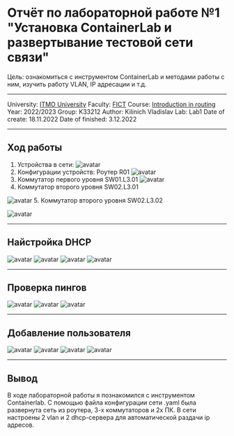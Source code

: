 # Отчёт по лабораторной работе №1 "Установка ContainerLab и развертывание тестовой сети связи"
Цель: ознакомиться с инструментом ContainerLab и методами работы с ним, изучить работу VLAN, IP адресации и т.д.
***
University: [ITMO University](https://itmo.ru/ru/)
Faculty: [FICT](https://fict.itmo.ru)
Course: [Introduction in routing](https://github.com/itmo-ict-faculty/introduction-in-routing)
Year: 2022/2023
Group: K33212
Author: Kilinich Vladislav
Lab: Lab1
Date of create: 18.11.2022
Date of finished: 3.12.2022

***
Ход работы
-
1. Устройства в сети:
![avatar](https://github.com/Vladkilinichh/routing/blob/main/lab1/pictures/Снимок.PNG?raw=true)
2. Конфигурации устройств: Роутер R01
![avatar](https://github.com/Vladkilinichh/routing/blob/main/lab1/pictures/2.PNG?raw=true)
3. Коммутатор первого уровня SW01.L3.01
![avatar](https://github.com/Vladkilinichh/routing/blob/main/lab1/pictures/3.PNG?raw=true)
4. Коммутатор второго уровня SW02.L3.01

![avatar](https://github.com/Vladkilinichh/routing/blob/main/lab1/pictures/4.PNG?raw=true)
5. Коммутатор второго уровня SW02.L3.02

![avatar](https://github.com/Vladkilinichh/routing/blob/main/lab1/pictures/5.PNG?raw=true)
***
Найстройка DHCP
-
![avatar](https://github.com/Vladkilinichh/routing/blob/main/lab1/pictures/7.PNG?raw=true)
![avatar](https://github.com/Vladkilinichh/routing/blob/main/lab1/pictures/8.PNG?raw=true)
![avatar](https://github.com/Vladkilinichh/routing/blob/main/lab1/pictures/9.PNG?raw=true)
![avatar](https://github.com/Vladkilinichh/routing/blob/main/lab1/pictures/10.PNG?raw=true)
***
Проверка пингов
-
![avatar](https://github.com/Vladkilinichh/routing/blob/main/lab1/pictures/11.PNG?raw=true)
![avatar](https://github.com/Vladkilinichh/routing/blob/main/lab1/pictures/12.PNG?raw=true)
![avatar](https://github.com/Vladkilinichh/routing/blob/main/lab1/pictures/13.PNG?raw=true)
***
Добавление пользователя
-
![avatar](https://github.com/Vladkilinichh/routing/blob/main/lab1/pictures/14.PNG?raw=true)
![avatar](https://github.com/Vladkilinichh/routing/blob/main/lab1/pictures/15.PNG?raw=true)
![avatar](https://github.com/Vladkilinichh/routing/blob/main/lab1/pictures/16.PNG?raw=true)
![avatar](https://github.com/Vladkilinichh/routing/blob/main/lab1/pictures/17.PNG?raw=true)
***
Вывод
-
В ходе лабораторной работы  я познакомился с инструментом Сontainerlab. С помощью файла конфигурации сети .yaml была развернута сеть из роутера, 3-х коммутаторов и 2х ПК. В сети настроены 2 vlan и 2 dhcp-сервера для автоматической раздачи ip адресов. 